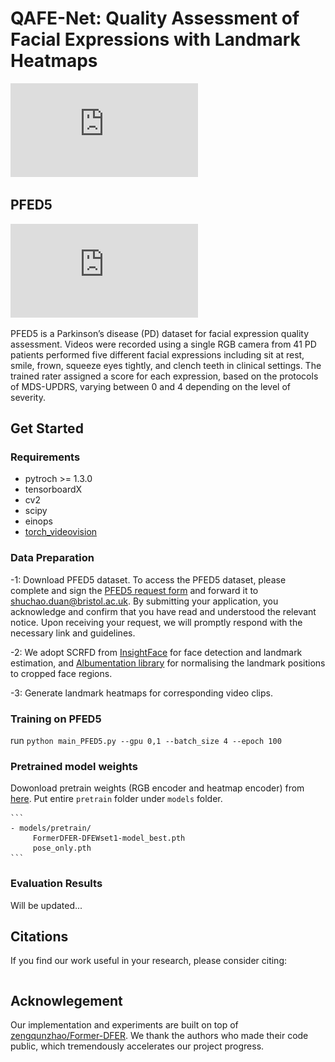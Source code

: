 # QAFE-Net: Quality Assessment of Facial Expressions with Landmark Heatmaps


![Pipeline](https://github.com/shuchaoduan/QAFE-Net/blob/main/resources/pipeline.pdf) 

## PFED5 

![PFED5](https://github.com/shuchaoduan/QAFE-Net/blob/main/resources/PFED5.pdf)


PFED5 is a Parkinson’s disease (PD) dataset for facial expression quality assessment. Videos were recorded using a single RGB camera from 41 PD patients performed five different facial expressions including sit at rest, smile, frown, squeeze eyes tightly, and clench teeth in clinical settings. The trained rater assigned a score for each expression, based on the protocols of MDS-UPDRS, varying between 0 and 4 depending on the level of severity. 

## Get Started
### Requirements
- pytroch >= 1.3.0
- tensorboardX
- cv2
- scipy
- einops 
- [torch_videovision](https://github.com/hassony2/torch_videovision)

### Data Preparation

-1: Download PFED5 dataset. To access the PFED5 dataset, please complete and sign the [PFED5 request form](dataset/PFED5_Request_Form.docx) and forward it to shuchao.duan@bristol.ac.uk. By submitting your application, you acknowledge and confirm that you have read and understood the relevant notice. Upon receiving your request, we will promptly respond with the necessary link and guidelines.

-2: We adopt SCRFD from [InsightFace](https://insightface.ai) for face detection and landmark estimation,
and [Albumentation library](https://albumentations.ai) for normalising the landmark positions to cropped face regions.

-3: Generate landmark heatmaps for corresponding video clips.

### Training on PFED5
run ```python main_PFED5.py --gpu 0,1 --batch_size 4 --epoch 100```

### Pretrained model weights
Dowonload pretrain weights (RGB encoder and heatmap encoder) from [here](https://github.com/shuchaoduan/QAFE-Net/models/pretrain). Put entire `pretrain` folder under `models` folder.

	```
	- models/pretrain/
		 FormerDFER-DFEWset1-model_best.pth
		 pose_only.pth
	```


### Evaluation Results
Will be updated...



## Citations
If you find our work useful in your research, please consider citing:

```bibtex

```


## Acknowlegement
Our implementation and experiments are built on top of [zengqunzhao/Former-DFER](https://github.com/zengqunzhao/Former-DFER). We thank the authors who made their code public, which tremendously accelerates our project progress. 





